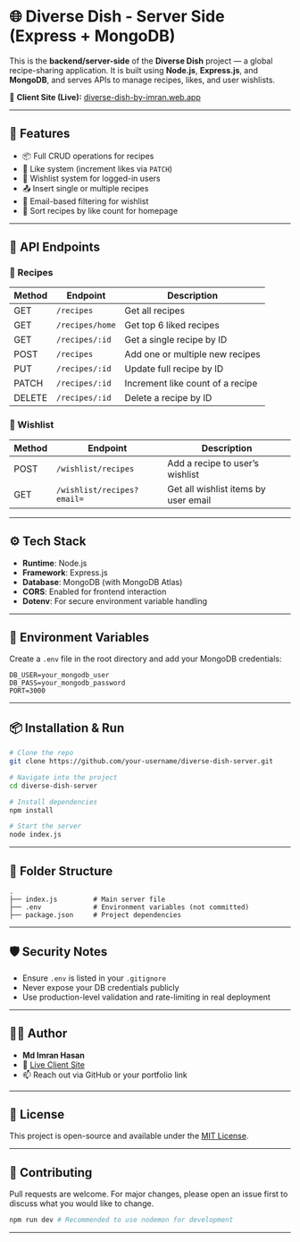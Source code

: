 # 🌐 Diverse Dish - Server Side (Express + MongoDB)

This is the **backend/server-side** of the **Diverse Dish** project — a global recipe-sharing application. It is built using **Node.js**, **Express.js**, and **MongoDB**, and serves APIs to manage recipes, likes, and user wishlists.

🔗 **Client Site (Live):** [diverse-dish-by-imran.web.app](https://diverse-dish-by-imran.web.app/)

---

## 🚀 Features

- 📦 Full CRUD operations for recipes
- 💖 Like system (increment likes via `PATCH`)
- 📝 Wishlist system for logged-in users
- 📤 Insert single or multiple recipes
- 🔐 Email-based filtering for wishlist
- 🔁 Sort recipes by like count for homepage

---

## 📁 API Endpoints

### 📘 Recipes

| Method | Endpoint               | Description                          |
|--------|------------------------|--------------------------------------|
| GET    | `/recipes`             | Get all recipes                      |
| GET    | `/recipes/home`        | Get top 6 liked recipes              |
| GET    | `/recipes/:id`         | Get a single recipe by ID            |
| POST   | `/recipes`             | Add one or multiple new recipes      |
| PUT    | `/recipes/:id`         | Update full recipe by ID             |
| PATCH  | `/recipes/:id`         | Increment like count of a recipe     |
| DELETE | `/recipes/:id`         | Delete a recipe by ID                |

### 💖 Wishlist

| Method | Endpoint                   | Description                          |
|--------|----------------------------|--------------------------------------|
| POST   | `/wishlist/recipes`        | Add a recipe to user’s wishlist      |
| GET    | `/wishlist/recipes?email=` | Get all wishlist items by user email |

---

## ⚙️ Tech Stack

- **Runtime**: Node.js
- **Framework**: Express.js
- **Database**: MongoDB (with MongoDB Atlas)
- **CORS**: Enabled for frontend interaction
- **Dotenv**: For secure environment variable handling

---

## 🔐 Environment Variables

Create a `.env` file in the root directory and add your MongoDB credentials:

```
DB_USER=your_mongodb_user
DB_PASS=your_mongodb_password
PORT=3000
```

---

## 📦 Installation & Run

```bash
# Clone the repo
git clone https://github.com/your-username/diverse-dish-server.git

# Navigate into the project
cd diverse-dish-server

# Install dependencies
npm install

# Start the server
node index.js
```

---

## 📂 Folder Structure

```
.
├── index.js         # Main server file
├── .env             # Environment variables (not committed)
├── package.json     # Project dependencies
```

---

## 🛡️ Security Notes

- Ensure `.env` is listed in your `.gitignore`
- Never expose your DB credentials publicly
- Use production-level validation and rate-limiting in real deployment

---

## 🙋‍♂️ Author

- **Md Imran Hasan**
- 🔗 [Live Client Site](https://diverse-dish-by-imran.web.app/)
- 📫 Reach out via GitHub or your portfolio link

---

## 📄 License

This project is open-source and available under the [MIT License](LICENSE).

---

## 🤝 Contributing

Pull requests are welcome. For major changes, please open an issue first to discuss what you would like to change.

```bash
npm run dev # Recommended to use nodemon for development
```

---
